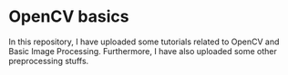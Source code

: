 # OpenCV basics
In this repository, I have uploaded some tutorials related to OpenCV and Basic Image Processing.
Furthermore, I have also uploaded some other preprocessing stuffs.

